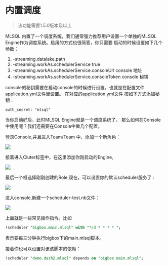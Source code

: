 # 内置调度

> 该功能需要1.5.0版本及以上

MLSQL 内置了一个调度系统，我们通常强力推荐用户设置一个单独的MLSQL Engine作为调度系统。启用的方式也很简答，你只需要
启动的时候设置如下几个参数：

1. -streaming.datalake.path
2. -streaming.workAs.schedulerService true
3. -streaming.workAs.schedulerService.consoleUrl console 地址
4. -streaming.workAs.schedulerService.consoleToken console 秘钥

console的秘钥需要在启动console的时候进行设置。也就是在配置文件application.yml文件里设置。 在对应的application.yml文件
按如下方式添加秘钥：

```
auth_secret: "mlsql"
```

当你启动好后，此时MLSQL Engine就是一个调度系统了。 那么如何在Console中使用呢？我们还需要在Console中做几个配置。

登录Console,并且进入Team/Team 中，添加一个新角色：

![](http://docs.mlsql.tech/upload_images/WX20190914-160046@2x.png)

接着进入Cluter标签中，在这里添加你刚启动的Engine,

![](http://docs.mlsql.tech/upload_images/WX20190914-160159@2x.png)

最后一个框选择刚刚创建的Role,现在，可以设置你的默认scheduler服务了 :

![](http://docs.mlsql.tech/upload_images/WX20190914-160242@2x.png)


进入console,新建一个scheduler-test.nb文件：

![](http://docs.mlsql.tech/upload_images/WX20190914-160337@2x.png)

上面就是一些常见操作指令。比如

```sql
!scheduler "bigbox.main.mlsql" with "*/3 * * * * ";
```

表示要每三分钟执行bigbox下的main.mlsql脚本。

接着你也可以设置对该该脚本的依赖：

```sql
!scheduler "demo.dash2.mlsql" depends on "bigbox.main.mlsql"; 
```

